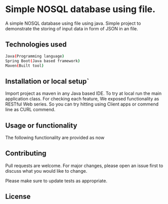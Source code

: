 # Simple NOSQL database using file.

A simple NOSQL database using file using java. Simple project to demonstrate the storing of input data in form of JSON in an file.

## Technologies used
```sh
Java(Programming language)
Spring Boot(Java based framework)
Maven(Built tool)
```

## Installation or local setup`

Import project as maven in any Java based IDE. To try at local run the main application class.
For checking each feature, We exposed functionality as RESTful Web series. So you can try hitting
using Client apps or commend line as CURL commend.

## Usage or functionality
The following functionality are provided as now

## Contributing
Pull requests are welcome. For major changes, please open an issue first to discuss what you would like to change.

Please make sure to update tests as appropriate.

## License
